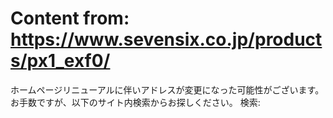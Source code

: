 # Content from: https://www.sevensix.co.jp/products/px1_exf0/

ホームページリニューアルに伴いアドレスが変更になった可能性がございます。
お手数ですが、以下のサイト内検索からお探しください。
検索: